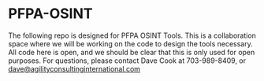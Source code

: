 # PFPA-OSINT
The following repo is designed for PFPA OSINT Tools. This is a collaboration space where we will be working on the code to design the tools necessary. 
All code here is open, and we should be clear that this is only used for open purposes.
For questions, please contact Dave Cook at 703-989-8409, or dave@agilityconsultinginternational.com
